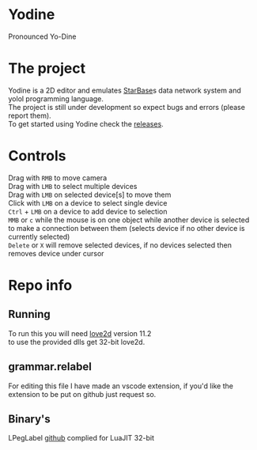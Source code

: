 # Yodine
Pronounced Yo-Dine

# The project
Yodine is a 2D editor and emulates [StarBase](https://store.steampowered.com/app/454120/Starbase/)s data network system and yolol programming language.  
The project is still under development so expect bugs and errors (please report them).  
To get started using Yodine check the [releases](https://github.com/Dude112113/Yodine/releases).  

# Controls
Drag with `RMB` to move camera  
Drag with `LMB` to select multiple devices  
Drag with `LMB` on selected device\[s\] to move them  
Click with `LMB` on a device to select single device  
`Ctrl` + `LMB` on a device to add device to selection  
`MMB` or `c` while the mouse is on one object while another device is selected to make a connection between them (selects device if no other device is currently selected)  
`Delete` or `X` will remove selected devices, if no devices selected then removes device under cursor  

# Repo info
## Running
To run this you will need [love2d](http://love2d.org/) version 11.2  
to use the provided dlls get 32-bit love2d.  

## grammar.relabel
For editing this file I have made an vscode extension, if you'd like the extension to be put on github just request so.

## Binary's
LPegLabel [github](https://github.com/sqmedeiros/lpeglabel) complied for LuaJIT 32-bit  
